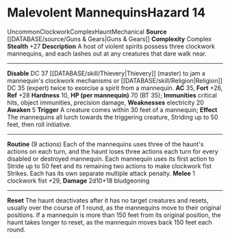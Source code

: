 ﻿---
ac: '35'
all_resistance: null
complexity: Complex
element: null
fortitude: '+26'
hardness: '10'
hazard_type: Haunt
hp: 70 (BT 35)
id: '97'
immunity:
- critical hits
- object immunities
- precision damage
level: '14'
name: Malevolent Mannequins
rarity: Uncommon
reflex: '+28'
resistance: null
rus_type_level: null
school: null
source: '[[DATABASE/source/Guns & Gears|Guns & Gears]]'
trait:
- '[[DATABASE/trait/Clockwork|Clockwork]]'
- '[[DATABASE/trait/Complex|Complex]]'
- '[[DATABASE/trait/Haunt|Haunt]]'
- '[[DATABASE/trait/Mechanical|Mechanical]]'
- '[[DATABASE/trait/Uncommon|Uncommon]]'
type: Hazard
weakness:
- '[[DATABASE/trait/Electricity|electricity]] 20'
will: null

---
# Malevolent Mannequins<span class="item-type">Hazard 14</span>

<span class="trait-uncommon item-trait">Uncommon</span><span class="item-trait">Clockwork</span><span class="item-trait">Complex</span><span class="item-trait">Haunt</span><span class="item-trait">Mechanical</span>
**Source** [[DATABASE/source/Guns & Gears|Guns & Gears]]
**Complexity** Complex
**Stealth** +27
**Description** A host of violent spirits possess three clockwork mannequins, and each lashes out at any creatures that dare walk near.

---
**Disable** DC 37 [[DATABASE/skill/Thievery|Thievery]] (master) to jam a mannequin's clockwork mechanisms or [[DATABASE/skill/Religion|Religion]] DC 35 (expert) twice to exorcise a spirit from a mannequin.
**AC** 35, **Fort** +26, **Ref** +28
**Hardness** 10, **HP (per mannequin)** 70 (BT 35); **Immunities** critical hits, object immunities, precision damage, **Weaknesses** electricity 20
**Awaken** <span class="action-icon">5</span> **Trigger** A creature comes within 30 feet of a mannequin; **Effect** The mannequins all lurch towards the triggering creature, Striding up to 50 feet, then roll initiative.

---
**Routine** (9 actions) Each of the mannequins uses three of the haunt's actions on each turn, and the haunt loses three actions each turn for every disabled or destroyed mannequin. Each mannequin uses its first action to Stride up to 50 feet and its remaining two actions to make clockwork fist Strikes. Each has its own separate multiple attack penalty.
 **Melee** <span class="action-icon">1</span> clockwork fist +29, **Damage** 2d10+18 bludgeoning

---
**Reset** The haunt deactivates after it has no target creatures and resets, usually over the course of 1 round, as the mannequins move to their original positions. If a mannequin is more than 150 feet from its original position, the haunt takes longer to reset, as the mannequin moves back 150 feet each round.